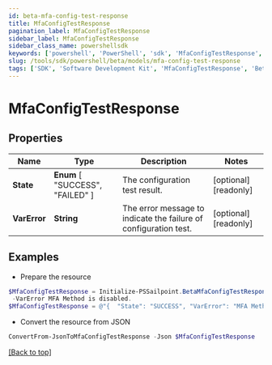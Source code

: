 ```yaml
---
id: beta-mfa-config-test-response
title: MfaConfigTestResponse
pagination_label: MfaConfigTestResponse
sidebar_label: MfaConfigTestResponse
sidebar_class_name: powershellsdk
keywords: ['powershell', 'PowerShell', 'sdk', 'MfaConfigTestResponse', 'BetaMfaConfigTestResponse'] 
slug: /tools/sdk/powershell/beta/models/mfa-config-test-response
tags: ['SDK', 'Software Development Kit', 'MfaConfigTestResponse', 'BetaMfaConfigTestResponse']
---
```



# MfaConfigTestResponse

## Properties

Name | Type | Description | Notes
------------ | ------------- | ------------- | -------------
**State** |  **Enum** [  "SUCCESS",    "FAILED" ] | The configuration test result. | [optional] [readonly] 
**VarError** | **String** | The error message to indicate the failure of configuration test. | [optional] [readonly] 

## Examples

- Prepare the resource
```powershell
$MfaConfigTestResponse = Initialize-PSSailpoint.BetaMfaConfigTestResponse  -State SUCCESS `
 -VarError MFA Method is disabled.
$MfaConfigTestResponse = @"{  "State": "SUCCESS", "VarError": "MFA Method is disabled." }"@
```

- Convert the resource from JSON
```powershell
ConvertFrom-JsonToMfaConfigTestResponse -Json $MfaConfigTestResponse
```


[[Back to top]](#) 

